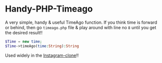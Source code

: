 # Handy-PHP-Timeago

A very simple, handy & useful TimeAgo function. If you think time is forward or behind, then go `timeago.php` file & play around with line no `8` until you get the desired result!!

```php
$Time = new time;
$Time->timeAgo(time:String):String
```

Used widely in the [Instagram-clone](https://github.com/yTakkar/Instagram-Clone)!!
